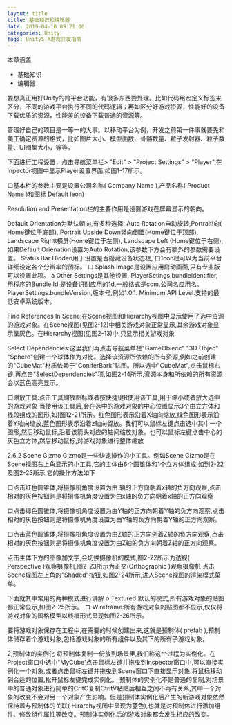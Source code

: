```yaml
---
layout: title
title: 基础知识和编辑器
date: 2019-04-10 09:21:00
categories: Unity
tags: Unity5.X游戏开发指南
---
```

本章涵盖
* 基础知识 
* 编辑器

<!--more-->

要想真正用好Unity的跨平台功能，有很多东西要处理。比如代码用宏定义标签来区分，不同的游戏平台执行不同的代码逻辑；再如区分好游戏资源，性能好的设备下载优质的资源，性能差的设备下载普通的资源等。

管理好自己的项目是一等一的大事。以移动平台为例，开发之前第一件事就要先和美工确定资源的格式，比如图片大小、模型面数、骨骼数量、粒子发射器、粒子数量、UI图集大小，等等。

下面进行工程设置，点击导航菜单栏> "Edit" > "Project Settings" > "Player",在Inpector视图中显示Player设置界面,如图1-17所示。

口基本栏的参数主要是设置公司名称( Company Name ),产品名称( Product Name )和图标 Default leon)

 Resolution and Presentation栏的主要作用是设置游戏在屏幕显示的朝向。

Default Orientation为默认朝向,有多种选择: Auto Rotation自动旋转,Portrait!向( Home键位于底部), Portrait Upside Down竖向倒置(Home键位于顶部), Landscape Rightt横屏(Home键位于左侧), Landscape Left (Home键位于右侧),如果Default Orienation设置为Auto Rotation,该参数下方会有额外的参数需要设置。
Status Bar Hidden用于设置是否隐藏设备状态栏,
口1con栏可以为当前平台详细设定各个分辨率的图标。
口 Splash Image是设置应用启动画面,只有专业版可以设置此项。
a Other Settings是其他设置,
PlayerSetings.bundleidentifier, 用程序的Bundle Id.是设备识别应用的1d,一般格式是com.公司名应用名。
PlayerSettings.bundleVersion,版本号,例如1.0.1.
Minimum API Level.支持的最低安卓系统版本。

Find References In Scene:在Scene视图和Hierarchy视图中显示使用了选中资源的游戏对象。在Scene视图(见图2-12)中相关游戏对象正常显示,其余游戏对象显示呈灰色。在Hierarchy视图(见图2-13)中,只显示相关游戏对象

Select Dependencies:这里我们再点击导航菜单栏"GameObiecc" "3D Objec" "Sphere"创建一个球体作为对比。选择该资源所依赖的所有资源,例如之前创建的"CubeMat"材质依赖于"ConiferBark"贴图。所以选中"CubeMat",点击鼠标右键,再点击"SelectDependencies"项,如图2-14所示,资源本身和所依赖的所有资源会以蓝色高亮显示。


口缩放工具:点击工具缩放图标或者按快捷键R使用该工具,用于缩小或者放大选中的游戏对象
当使用该工具后,会在选中的游戏对象的中心位置显示3个由立方体和线段组成的图形,如[图12-21所示。红色图形表示沿着X轴向缩放,绿色图形表示沿着Y轴向缩放,蓝色图形表示沿着z轴向留放。我们可以鼠标左键点击选中其中一个图形,然后移动鼠标,沿着该箭头对应的轴间缩放对象。也可以鼠标左键点击中心的灰色立方体,然后移动鼠标,对游戏对象进行整体缩放

2.6.2 Scene Gizmo
Gizmo是一些快速操作的小工具。例如Scene Gizmo是在Scene视图右上角显示的小工具,它的主体由6个圆锥体和1个立方体组成,如到2-22及图2-23所示,它的操作方法如下

口点击红色圆锥体,将摄像机角度设置为由 轴的正方向朝着x轴的负方向观察,点击相对的灰色按钮则是将摄像机角度设置为由x轴的负方向朝着x轴的正方向观察

口点击绿色圆锥体,将摄像机角度设置为由Y轴的正方向朝着Y轴的负方向观察,点击相对的灰色按钮则是将摄像机角度设置为由Y轴的负方向朝着Y轴的正方向观察。

口点击蓝色圆锥体,将摄像机角度设置为由Z轴的正方向创着Z轴的负方向观察,点击相对的灰色按钮则是将摄像机角度设置为由Z轴的负方向朝着Z轴的正方向观察。

点击主体下方的图像加文字,会切换摄像机的模式,图2-22所示为透视( Perspective )观察摄像机,图2-23所示为正交(Orthographic )观察摄像机
点击Scene规图左上角的"Shaded"按钮,如图2-24所示,进人Scene视图的渲染模式菜单。

下面就其中常用的两种模式进行讲解
o Textured:默认的模式,所有游戏对象的贴图都正常显示,如图2-25所示。
コ Wireframe:所有游戏对象的贴图都不显示,仅仅将游戏对象的国格模型以线框形式呈现如图2-26所示。

要将游戏对象保存在工程中,在需要的时候创建出来,这就是预制体( prefab ),预制体储存着个游戏对象,包括游戏对象的所有组件以及其下的所有子游戏对象。

2,预制体的实例化
将预制体复制一份放到场景里,我们称这个过程为实例化。在Project窗口中选中"MyCube'点击鼠标左键并拖曳到Inspector窗口中,可以直接实例化一个对象,或者点击鼠标左键并拖曳到Scene窗口下直接显示对象,将鼠标移动到合适的位置,松开鼠标左键完成实例化。
预制体的实例化不是普通的复制,对场景中的普通对象进行简单的CrltC复制CtritV粘贴后相互之间不再有关系,其中一个对象的改变不会对另一个对象产生影响。但是预制体实例化后产生的新游戏对象依然保持着与预制体的关联( Hirarchy视图中呈现为蓝色),也就是对预制休进行添加组件、修改组件属性等改变。预制体实例化后的游戏对象都会发生相应的改变。
